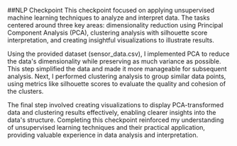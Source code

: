 ##NLP Checkpoint
This checkpoint focused on applying unsupervised machine learning techniques to analyze and interpret data. The tasks centered around three key areas: dimensionality reduction using Principal Component Analysis (PCA), clustering analysis with silhouette score interpretation, and creating insightful visualizations to illustrate results.

Using the provided dataset (sensor_data.csv), I implemented PCA to reduce the data's dimensionality while preserving as much variance as possible. This step simplified the data and made it more manageable for subsequent analysis. Next, I performed clustering analysis to group similar data points, using metrics like silhouette scores to evaluate the quality and cohesion of the clusters.

The final step involved creating visualizations to display PCA-transformed data and clustering results effectively, enabling clearer insights into the data's structure. Completing this checkpoint reinforced my understanding of unsupervised learning techniques and their practical application, providing valuable experience in data analysis and interpretation.

